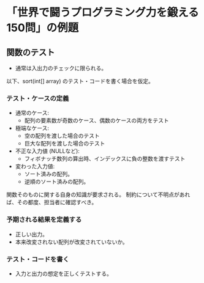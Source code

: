 # 「世界で闘うプログラミング力を鍛える150問」の例題

## 関数のテスト

* 通常は入出力のチェックに限られる。

以下、sort(int[] array) のテスト・コードを書く場合を仮定。

### テスト・ケースの定義

* 通常のケース:
  * 配列の要素数が奇数のケース、偶数のケースの両方をテスト
* 極端なケース:
  * 空の配列を渡した場合のテスト
  * 巨大な配列を渡した場合のテスト
* 不正な入力値 (NULLなど):
  * フィボナッチ数列の算出時、インデックスに負の整数を渡すテスト
* 変わった入力値:
  * ソート済みの配列。
  * 逆順のソート済みの配列。

関数そのものに関する自身の知識が要求される。
制約について不明点があれば、その都度、担当者に確認すべき。

### 予期される結果を定義する

* 正しい出力。
* 本来改変されない配列が改変されていないか。

### テスト・コードを書く

* 入力と出力の想定を正しくテストする。
